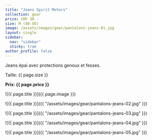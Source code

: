 ```yaml
---
title: "Jeans Spirit Motors"
collection: gear
price: CHF 30.-
size: M (48-50)
image: /assets/images/gear/pantalons-jeans-01.jpg
layout: single
sidebar:
  nav: "sidebar"
  sticky: true
author_profile: false
---
```


Jeans épai avec protections genoux et fesses.

Taille: {{ page.size }}

**Prix: {{ page.price }}**

![{{ page.title }}]({{ page.image }})

![{{ page.title }}]({{ "/assets/images/gear/pantalons-jeans-02.jpg" }})

![{{ page.title }}]({{ "/assets/images/gear/pantalons-jeans-03.jpg" }})

![{{ page.title }}]({{ "/assets/images/gear/pantalons-jeans-04.jpg" }})

![{{ page.title }}]({{ "/assets/images/gear/pantalons-jeans-05.jpg" }})
